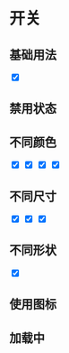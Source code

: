 # 开关

## 基础用法

<div>
  <input type="checkbox" checked="checked" class="switch" />
</div>

## 禁用状态

<div></div>

## 不同颜色

<div>
  <input type="checkbox" checked="checked" class="switch switch-info" />
  <input type="checkbox" checked="checked" class="switch switch-success ml-2" />
  <input type="checkbox" checked="checked" class="switch switch-warning ml-2" />
  <input type="checkbox" checked="checked" class="switch switch-error ml-2" />
</div>

## 不同尺寸

<div>
  <input type="checkbox" checked="checked" class="switch switch-lg" />
  <input type="checkbox" checked="checked" class="switch switch-md ml-2" />
  <input type="checkbox" checked="checked" class="switch switch-sm ml-2" />
</div>

## 不同形状

<div>
  <input type="checkbox" checked="checked" class="switch switch-rect" />
</div>

## 使用图标

<div></div>

## 加载中

<div></div>
